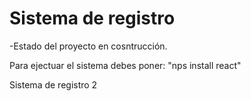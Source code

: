 <h1>Sistema de registro </h1>

-Estado del proyecto en cosntrucción.

Para ejectuar el sistema debes poner:
"nps install react"

Sistema de registro 2
